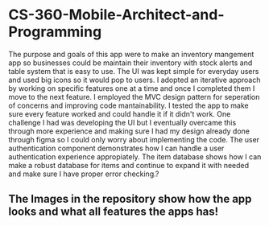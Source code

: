 # CS-360-Mobile-Architect-and-Programming

The purpose and goals of this app were to make an inventory mangement app so businesses could be maintain their inventory with stock alerts and table system that is easy to use. The UI was kept simple for everyday users and used big icons so it would pop to users. I adopted an iterative approach by working on specific features one at a time and once I completed them I move to the next feature. I employed the MVC design pattern for seperation of concerns and improving code mantainability. I tested the app to make sure every feature worked and could handle it if it didn't work. One challenge I had was developing the UI but I eventually overcame this through more experience and making sure I had my design already done through figma so I could only worry about implementing the code. The user authentication component demonstrates how I can handle a user authentication experience appropiately. The item database shows how I can make a robust database for items and continue to expand it with needed and make sure I have proper error checking.?

## The Images in the repository show how the app looks and what all features the apps has!
